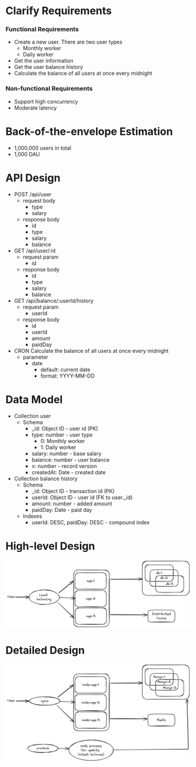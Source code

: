 # Clarify Requirements
### Functional Requirements
- Create a new user. There are two user types
  - Monthly worker
  - Daily worker
- Get the user information
- Get the user balance history
- Calculate the balance of all users at once every midnight
### Non-functional Requirements
- Support high concurrency
- Moderate latency
# Back-of-the-envelope Estimation
- 1,000,000 users in total
- 1,000 DAU
# API Design
- POST /api/user
  - request body
    - type
    - salary
  - response body
    - id
    - type
    - salary
    - balance
- GET /api/user/:id
  - request param
    - id
  - response body
    - id
    - type
    - salary
    - balance
- GET /api/balance/:userId/history
  - request param
    - userId
  - response body
    - id
    - userId
    - amount
    - paidDay
- CRON Calculate the balance of all users at once every midnight
  - parameter
    - date
      - default: current date
      - format: YYYY-MM-DD
# Data Model
- Collection user
  - Schema
    - _id: Object ID - user id (PK)
    - type: number - user type
      - 0: Monthly worker
      - 1: Daily worker
    - salary: number - base salary
    - balance: number - user balance
    - v: number - record version
    - createdAt: Date - created date
- Collection balance history
  - Schema
    - _id: Object ID - transaction id (PK)
    - userId: Object ID - user id (FK to user._id)
    - amount: number - added amount
    - paidDay: Date - paid day
  - Indexes
    - userId: DESC, paidDay: DESC - compound index

# High-level Design
![High-level Design](./high-level-design.png)
# Detailed Design
![Detailed Design](./detailed-design.png)
